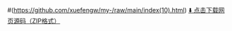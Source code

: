 #(https://github.com/xuefengw/my-/raw/main/index(10).html)
[⬇️ 点击下载网页源码（ZIP格式）](https://github.com/xuefengw/my-/raw/main/index(10).html)



